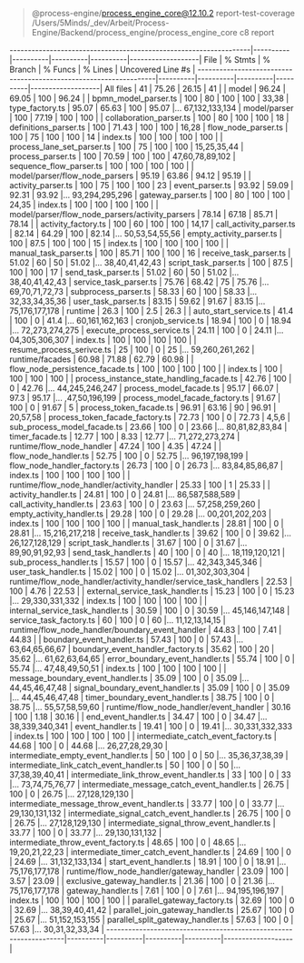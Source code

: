 
> @process-engine/process_engine_core@12.10.2 report-test-coverage /Users/5Minds/_dev/Arbeit/Process-Engine/Backend/process_engine/process_engine_core
> c8 report

------------------------------------------------------------------|----------|----------|----------|----------|-------------------|
File                                                              |  % Stmts | % Branch |  % Funcs |  % Lines | Uncovered Line #s |
------------------------------------------------------------------|----------|----------|----------|----------|-------------------|
All files                                                         |       41 |    75.26 |    26.15 |       41 |                   |
 model                                                            |    96.24 |    69.05 |      100 |    96.24 |                   |
  bpmn_model_parser.ts                                            |      100 |       80 |      100 |      100 |             33,38 |
  type_factory.ts                                                 |    95.07 |    65.63 |      100 |    95.07 |... 67,132,133,134 |
 model/parser                                                     |      100 |    77.19 |      100 |      100 |                   |
  collaboration_parser.ts                                         |      100 |       80 |      100 |      100 |                18 |
  definitions_parser.ts                                           |      100 |    71.43 |      100 |      100 |             16,28 |
  flow_node_parser.ts                                             |      100 |       75 |      100 |      100 |                14 |
  index.ts                                                        |      100 |      100 |      100 |      100 |                   |
  process_lane_set_parser.ts                                      |      100 |       75 |      100 |      100 |       15,25,35,44 |
  process_parser.ts                                               |      100 |    70.59 |      100 |      100 |   47,60,78,89,102 |
  sequence_flow_parser.ts                                         |      100 |      100 |      100 |      100 |                   |
 model/parser/flow_node_parsers                                   |    95.19 |    63.86 |    94.12 |    95.19 |                   |
  activity_parser.ts                                              |      100 |       75 |      100 |      100 |                23 |
  event_parser.ts                                                 |    93.92 |    59.09 |    92.31 |    93.92 |... 93,294,295,296 |
  gateway_parser.ts                                               |      100 |       80 |      100 |      100 |             24,35 |
  index.ts                                                        |      100 |      100 |      100 |      100 |                   |
 model/parser/flow_node_parsers/activity_parsers                  |    78.14 |    67.18 |    85.71 |    78.14 |                   |
  activity_factory.ts                                             |      100 |       60 |      100 |      100 |             14,17 |
  call_activity_parser.ts                                         |    82.14 |    64.29 |      100 |    82.14 |... 50,53,54,55,56 |
  empty_activity_parser.ts                                        |      100 |     87.5 |      100 |      100 |                15 |
  index.ts                                                        |      100 |      100 |      100 |      100 |                   |
  manual_task_parser.ts                                           |      100 |    85.71 |      100 |      100 |                16 |
  receive_task_parser.ts                                          |    51.02 |       60 |       50 |    51.02 |... 38,40,41,42,43 |
  script_task_parser.ts                                           |      100 |     87.5 |      100 |      100 |                17 |
  send_task_parser.ts                                             |    51.02 |       60 |       50 |    51.02 |... 38,40,41,42,43 |
  service_task_parser.ts                                          |    75.76 |    68.42 |       75 |    75.76 |... 69,70,71,72,73 |
  subprocess_parser.ts                                            |    58.33 |       60 |      100 |    58.33 |... 32,33,34,35,36 |
  user_task_parser.ts                                             |    83.15 |    59.62 |    91.67 |    83.15 |... 75,176,177,178 |
 runtime                                                          |     26.3 |      100 |      2.5 |     26.3 |                   |
  auto_start_service.ts                                           |     41.4 |      100 |        0 |     41.4 |... 60,161,162,163 |
  cronjob_service.ts                                              |    18.94 |      100 |        0 |    18.94 |... 72,273,274,275 |
  execute_process_service.ts                                      |    24.11 |      100 |        0 |    24.11 |... 04,305,306,307 |
  index.ts                                                        |      100 |      100 |      100 |      100 |                   |
  resume_process_serivce.ts                                       |       25 |      100 |        0 |       25 |... 59,260,261,262 |
 runtime/facades                                                  |    60.98 |    71.88 |    62.79 |    60.98 |                   |
  flow_node_persistence_facade.ts                                 |      100 |      100 |      100 |      100 |                   |
  index.ts                                                        |      100 |      100 |      100 |      100 |                   |
  process_instance_state_handling_facade.ts                       |    42.76 |      100 |        0 |    42.76 |... 44,245,246,247 |
  process_model_facade.ts                                         |    95.17 |    66.07 |     97.3 |    95.17 |... ,47,50,196,199 |
  process_model_facade_factory.ts                                 |    91.67 |      100 |        0 |    91.67 |                 5 |
  process_token_facade.ts                                         |    96.91 |    63.16 |       90 |    96.91 |          20,57,58 |
  process_token_facade_factory.ts                                 |    72.73 |      100 |        0 |    72.73 |             4,5,6 |
  sub_process_model_facade.ts                                     |    23.66 |      100 |        0 |    23.66 |... 80,81,82,83,84 |
  timer_facade.ts                                                 |    12.77 |      100 |     8.33 |    12.77 |... 71,272,273,274 |
 runtime/flow_node_handler                                        |    47.24 |      100 |     4.35 |    47.24 |                   |
  flow_node_handler.ts                                            |    52.75 |      100 |        0 |    52.75 |... 96,197,198,199 |
  flow_node_handler_factory.ts                                    |    26.73 |      100 |        0 |    26.73 |... 83,84,85,86,87 |
  index.ts                                                        |      100 |      100 |      100 |      100 |                   |
 runtime/flow_node_handler/activity_handler                       |    25.33 |      100 |        1 |    25.33 |                   |
  activity_handler.ts                                             |    24.81 |      100 |        0 |    24.81 |... 86,587,588,589 |
  call_activity_handler.ts                                        |    23.63 |      100 |        0 |    23.63 |... 57,258,259,260 |
  empty_activity_handler.ts                                       |    29.28 |      100 |        0 |    29.28 |... 00,201,202,203 |
  index.ts                                                        |      100 |      100 |      100 |      100 |                   |
  manual_task_handler.ts                                          |    28.81 |      100 |        0 |    28.81 |... 15,216,217,218 |
  receive_task_handler.ts                                         |    39.62 |      100 |        0 |    39.62 |... 26,127,128,129 |
  script_task_handler.ts                                          |    31.67 |      100 |        0 |    31.67 |... 89,90,91,92,93 |
  send_task_handler.ts                                            |       40 |      100 |        0 |       40 |... 18,119,120,121 |
  sub_process_handler.ts                                          |    15.57 |      100 |        0 |    15.57 |... 42,343,345,346 |
  user_task_handler.ts                                            |    15.02 |      100 |        0 |    15.02 |... 01,302,303,304 |
 runtime/flow_node_handler/activity_handler/service_task_handlers |    22.53 |      100 |     4.76 |    22.53 |                   |
  external_service_task_handler.ts                                |    15.23 |      100 |        0 |    15.23 |... 29,330,331,332 |
  index.ts                                                        |      100 |      100 |      100 |      100 |                   |
  internal_service_task_handler.ts                                |    30.59 |      100 |        0 |    30.59 |... 45,146,147,148 |
  service_task_factory.ts                                         |       60 |      100 |        0 |       60 |... 11,12,13,14,15 |
 runtime/flow_node_handler/boundary_event_handler                 |    44.83 |      100 |     7.41 |    44.83 |                   |
  boundary_event_handler.ts                                       |    57.43 |      100 |        0 |    57.43 |... 63,64,65,66,67 |
  boundary_event_handler_factory.ts                               |    35.62 |      100 |       20 |    35.62 |... 61,62,63,64,65 |
  error_boundary_event_handler.ts                                 |    55.74 |      100 |        0 |    55.74 |... 47,48,49,50,51 |
  index.ts                                                        |      100 |      100 |      100 |      100 |                   |
  message_boundary_event_handler.ts                               |    35.09 |      100 |        0 |    35.09 |... 44,45,46,47,48 |
  signal_boundary_event_handler.ts                                |    35.09 |      100 |        0 |    35.09 |... 44,45,46,47,48 |
  timer_boundary_event_handler.ts                                 |    38.75 |      100 |        0 |    38.75 |... 55,57,58,59,60 |
 runtime/flow_node_handler/event_handler                          |    30.16 |      100 |     1.18 |    30.16 |                   |
  end_event_handler.ts                                            |    34.47 |      100 |        0 |    34.47 |... 38,339,340,341 |
  event_handler.ts                                                |    19.41 |      100 |        0 |    19.41 |... 30,331,332,333 |
  index.ts                                                        |      100 |      100 |      100 |      100 |                   |
  intermediate_catch_event_factory.ts                             |    44.68 |      100 |        0 |    44.68 |... 26,27,28,29,30 |
  intermediate_empty_event_handler.ts                             |       50 |      100 |        0 |       50 |... 35,36,37,38,39 |
  intermediate_link_catch_event_handler.ts                        |       50 |      100 |        0 |       50 |... 37,38,39,40,41 |
  intermediate_link_throw_event_handler.ts                        |       33 |      100 |        0 |       33 |... 73,74,75,76,77 |
  intermediate_message_catch_event_handler.ts                     |    26.75 |      100 |        0 |    26.75 |... 27,128,129,130 |
  intermediate_message_throw_event_handler.ts                     |    33.77 |      100 |        0 |    33.77 |... 29,130,131,132 |
  intermediate_signal_catch_event_handler.ts                      |    26.75 |      100 |        0 |    26.75 |... 27,128,129,130 |
  intermediate_signal_throw_event_handler.ts                      |    33.77 |      100 |        0 |    33.77 |... 29,130,131,132 |
  intermediate_throw_event_factory.ts                             |    48.65 |      100 |        0 |    48.65 |... 19,20,21,22,23 |
  intermediate_timer_catch_event_handler.ts                       |    24.69 |      100 |        0 |    24.69 |... 31,132,133,134 |
  start_event_handler.ts                                          |    18.91 |      100 |        0 |    18.91 |... 75,176,177,178 |
 runtime/flow_node_handler/gateway_handler                        |    23.09 |      100 |     3.57 |    23.09 |                   |
  exclusive_gateway_handler.ts                                    |    21.36 |      100 |        0 |    21.36 |... 75,176,177,178 |
  gateway_handler.ts                                              |     7.61 |      100 |        0 |     7.61 |... 94,195,196,197 |
  index.ts                                                        |      100 |      100 |      100 |      100 |                   |
  parallel_gateway_factory.ts                                     |    32.69 |      100 |        0 |    32.69 |... 38,39,40,41,42 |
  parallel_join_gateway_handler.ts                                |    25.67 |      100 |        0 |    25.67 |... 51,152,153,155 |
  parallel_split_gateway_handler.ts                               |    57.63 |      100 |        0 |    57.63 |... 30,31,32,33,34 |
------------------------------------------------------------------|----------|----------|----------|----------|-------------------|

